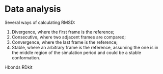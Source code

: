 # Data analysis

Several ways of calculating RMSD:
1. Divergence, where the first frame is the reference;
2. Consecutive, where two adjacent frames are compared;
3. Convergence, where the last frame is the reference;
4. Stable, where an arbitrary frame is the reference, assuming the one is in the middle region of the simulation period and could be a stable conformation. 

Hbonds
RDkit
